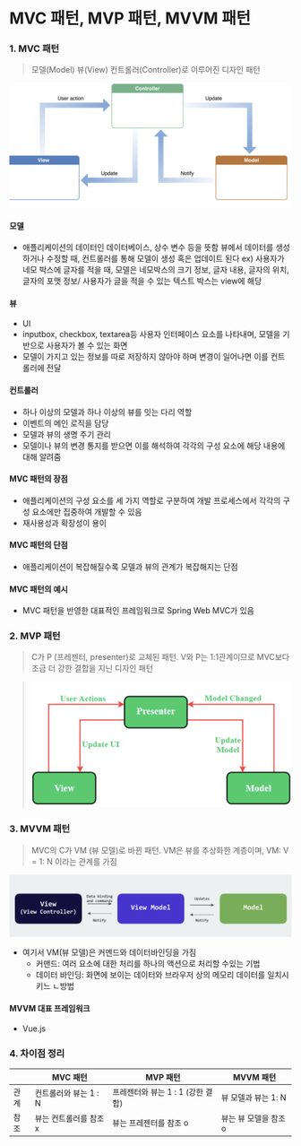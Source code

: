 # MVC 패턴, MVP 패턴, MVVM 패턴

### 1. MVC 패턴

> 모델(Model) 뷰(View) 컨트롤러(Controller)로 이루어진 디자인 패턴

![Alt text](image.png)

#### 모델

- 애플리케이션의 데이터인 데이터베이스, 상수 변수 등을 뜻함
  뷰에서 데이터를 생성하거나 수정할 때, 컨트롤러를 통해 모델이 생성 혹은 업데이트 된다
  ex) 사용자가 네모 박스에 글자를 적을 때, 모델은 네모박스의 크기 정보, 글자 내용, 글자의 위치, 글자의 포맷 정보/ 사용자가 글을 적을 수 있는 텍스트 박스는 view에 해당

#### 뷰

- UI
- inputbox, checkbox, textarea등 사용자 인터페이스 요소를 나타내며, 모델을 기반으로 사용자가 볼 수 있는 화면
- 모델이 가지고 있는 정보를 따로 저장하지 않아야 하며 변경이 일어나면 이를 컨트롤러에 전달

#### 컨트롤러

- 하나 이상의 모델과 하나 이상의 뷰를 잇는 다리 역할
- 이벤트의 메인 로직을 담당
- 모델과 뷰의 생명 주기 관리
- 모델이나 뷰의 변경 통지를 받으면 이를 해석하여 각각의 구성 요소에 해당 내용에 대해 알려줌

#### MVC 패턴의 장점

- 애플리케이션의 구성 요소를 세 가지 역할로 구분하여 개발 프로세스에서 각각의 구성 요소에만 집중하여 개발할 수 있음
- 재사용성과 확장성이 용이

#### MVC 패턴의 단점

- 애플리케이션이 복잡해질수록 모델과 뷰의 관계가 복잡해지는 단점

#### MVC 패턴의 예시

- MVC 패턴을 반영한 대표적인 프레임워크로 Spring Web MVC가 있음

### 2. MVP 패턴

> C가 P (프레젠터, presenter)로 교체된 패턴. V와 P는 1:1관계이므로 MVC보다 조금 더 강한 결합을 지닌 디자인 패턴

> ![Alt text](image-1.png)

### 3. MVVM 패턴

> MVC의 C가 VM (뷰 모델)로 바뀐 패턴. VM은 뷰를 추상화한 계층이며, VM: V = 1: N 이라는 관계를 가짐

![Alt text](image-2.png)

- 여기서 VM(뷰 모델)은 커멘드와 데이터바인딩을 가짐
  - 커맨드: 여러 요소에 대한 처리를 하나의 액션으로 처리할 수있는 기법
  - 데이터 바인딩: 화면에 보이는 데이터와 브라우저 상의 메모리 데이터를 일치시키느 ㄴ방법

#### MVVM 대표 프레임워크

- Vue.js

### 4. 차이점 정리

|      | MVC 패턴               | MVP 패턴                          | MVVM 패턴             |
| ---- | ---------------------- | --------------------------------- | --------------------- |
| 관계 | 컨트롤러와 뷰는 1 : N  | 프레젠터와 뷰는 1 : 1 (강한 결합) | 뷰 모델과 뷰는 1: N   |
| 참조 | 뷰는 컨트롤러를 참조 x | 뷰는 프레젠터를 참조 o            | 뷰는 뷰 모델을 참조 o |
